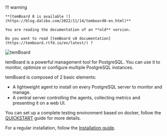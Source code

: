 
!!! warning

    **[temBoard 8 is available !](https://blog.dalibo.com/2022/11/14/temboard8-en.html)**

    You are reading the documentation of an **old** version.

    Do you want to read [temBoard v8 documentation](https://temboard.rtfd.io/en/latest/) ?


![temBoard](temboard.png)

temBoard is a powerful management tool for PostgreSQL. You can use it to monitor, optimize or configure multiple PostgreSQL instances.

temBoard is composed of 2 basic elements:

- A lightweight agent to install on every PostgreSQL server to monitor and
  manage.
- A central server controlling the agents, collecting metrics and presenting it on a web UI.


You can set up a complete testing environment based on docker,  follow the
[QUICKSTART](QUICKSTART.md) guide for more details.


For a regular installation, follow the [Installation guide](server_install.md).
